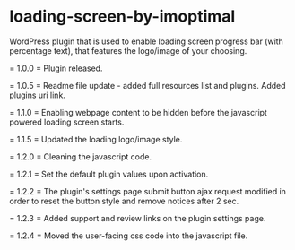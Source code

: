 # loading-screen-by-imoptimal
WordPress plugin that is used to enable loading screen progress bar (with percentage text), that features the logo/image of your choosing.

= 1.0.0 = 
Plugin released.

= 1.0.5 = 
Readme file update - added full resources list and plugins. Added plugins uri link.

= 1.1.0 = 
Enabling webpage content to be hidden before the javascript powered loading screen starts.

= 1.1.5 = 
Updated the loading logo/image style.

= 1.2.0 = 
Cleaning the javascript code.

= 1.2.1 = 
Set the default plugin values upon activation.

= 1.2.2 =
The plugin's settings page submit button ajax request modified in order to reset the button style and remove notices after 2 sec.

= 1.2.3 =
Added support and review links on the plugin settings page.

= 1.2.4 =
Moved the user-facing css code into the javascript file.
